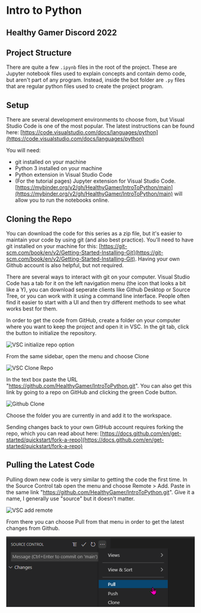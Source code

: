 # Intro to Python

## Healthy Gamer Discord 2022

## Project Structure

There are quite a few `.ipynb` files in the root of the project. These are Jupyter notebook files used to explain concepts and contain demo code, but aren't part of any program. Instead, inside the bot folder are `.py` files that are regular python files used to create the project program.

## Setup

There are several development environments to choose from, but Visual Studio Code is one of the most popular. The latest instructions can be found here: [https://code.visualstudio.com/docs/languages/python](https://code.visualstudio.com/docs/languages/python)

You will need:

- git installed on your machine
- Python 3 installed on your machine
- Python extension in Visual Studio Code
- (For the tutorial pages) Jupyter extension for Visual Studio Code. [https://mybinder.org/v2/gh/HealthyGamer/IntroToPython/main](https://mybinder.org/v2/gh/HealthyGamer/IntroToPython/main) will allow you to run the notebooks online.

## Cloning the Repo

You can download the code for this series as a zip file, but it's easier to maintain your code by using git (and also best practice). You'll need to have git installed on your machine for this: [https://git-scm.com/book/en/v2/Getting-Started-Installing-Git](https://git-scm.com/book/en/v2/Getting-Started-Installing-Git). Having your own Github account is also helpful, but not required.

There are several ways to interact with git on your computer. Visual Studio Code has a tab for it on the left navigation menu (the icon that looks a bit like a Y), you can download seperate clients like Github Desktop or Source Tree, or you can work with it using a command line interface. People often find it easier to start with a UI and then try different methods to see what works best for them.

In order to get the code from GitHub, create a folder on your computer where you want to keep the project and open it in VSC. In the git tab, click the button to initialize the repository.

![VSC initialize repo option](images/InitializeRepo.png)

From the same sidebar, open the menu and choose Clone

![VSC Clone Repo](images/VSCCloneRepo.png)

In the text box paste the URL "https://github.com/HealthyGamer/IntroToPython.git". You can also get this link by going to a repo on GitHub and clicking the green Code button.

![Github Clone](images/CloneFromGithub.png)

Choose the folder you are currently in and add it to the workspace.

Sending changes back to your own GitHub account requires forking the repo, which you can read about here: [https://docs.github.com/en/get-started/quickstart/fork-a-repo](https://docs.github.com/en/get-started/quickstart/fork-a-repo)

## Pulling the Latest Code

Pulling down new code is very similar to getting the code the first time. In the Source Control tab open the menu and choose Remote > Add. Paste in the same link "https://github.com/HealthyGamer/IntroToPython.git". Give it a name, I generally use "source" but it doesn't matter.

![VSC add remote](images/AddRemote.png)

From there you can choose Pull from that menu in order to get the latest changes from Github.

![VSC pull changes](images/PullChanges.png)
